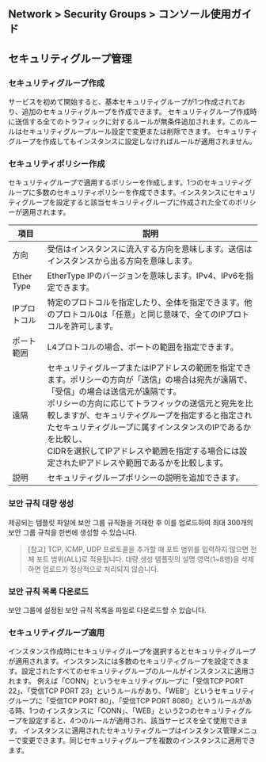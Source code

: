 ## Network > Security Groups > コンソール使用ガイド

## セキュリティグループ管理

### セキュリティグループ作成
サービスを初めて開始すると、基本セキュリティグループが1つ作成されており、追加のセキュリティグループを作成できます。
セキュリティグループ作成時に送信する全てのトラフィックに対するルールが無条件追加されます。このルールはセキュリティグループルール設定で変更または削除できます。
セキュリティグループを作成してもインスタンスに設定しなければルールが適用されません。


### セキュリティポリシー作成
セキュリティグループで適用するポリシーを作成します。1つのセキュリティグループに多数のセキュリティポリシーを作成できます。インスタンスにセキュリティグループを設定すると該当セキュリティグループに作成された全てのポリシーが適用されます。

| 項目     | 説明                                                      |
| ----------- | ------------------------------------------------------------ |
| 方向     | 受信はインスタンスに流入する方向を意味します。送信はインスタンスから出る方向を意味します。 |
| Ether Type  | EtherType IPのバージョンを意味します。IPv4、IPv6を指定できます。 |
| IPプロトコル | 特定のプロトコルを指定したり、全体を指定できます。他のプロトコル0は「任意」と同じ意味で、全てのIPプロトコルを許可します。       |
| ポート範囲 | L4プロトコルの場合、ポートの範囲を指定できます。         |
| 遠隔     | セキュリティグループまたはIPアドレスの範囲を指定できます。ポリシーの方向が「送信」の場合は宛先が遠隔で、「受信」の場合は送信元が遠隔です。 <br>ポリシーの方向に応じてトラフィックの送信元と宛先を比較しますが、セキュリティグループを指定すると指定されたセキュリティグループに属すインスタンスのIPであるかを比較し、<br>CIDRを選択してIPアドレスや範囲を指定する場合には設定されたIPアドレスや範囲であるかを比較します。 |
| 説明      | セキュリティグループポリシーの説明を追加できます。         |

### 보안 규칙 대량 생성
제공되는 템플릿 파일에 보안 그룹 규칙들을 기재한 후 이를 업로드하여 최대 300개의 보안 그룹 규칙을 한번에 생성할 수 있습니다.

> [참고]
> TCP, ICMP, UDP 프로토콜을 추가할 때 포트 범위를 입력하지 않으면 전체 포트 범위(ALL)로 적용됩니다.
> 대량 생성 템플릿의 설명 영역(1~8행)을 삭제하면 업로드가 정상적으로 처리되지 않습니다.

### 보안 규칙 목록 다운로드
보안 그룹에 설정된 보안 규칙 목록을 파일로 다운로드할 수 있습니다.

### セキュリティグループ適用
インスタンス作成時にセキュリティグループを選択するとセキュリティグループが適用されます。インスタンスには多数のセキュリティグループを設定できます。設定されたすべてのセキュリティグループのルールがインスタンスに適用されます。
例えば「CONN」というセキュリティグループに「受信TCP PORT 22」、「受信TCP PORT 23」というルールがあり、「WEB'」というセキュリティグループに「受信TCP PORT 80」、「受信TCP PORT 8080」というルールがある時、1つのインスタンスに「CONN」、「WEB」という2つのセキュリティグループを設定すると、4つのルールが適用され、該当サービスを全て使用できます。
インスタンスに適用されたセキュリティグループはインスタンス管理メニューで変更できます。同じセキュリティグループを複数のインスタンスに適用できます。
